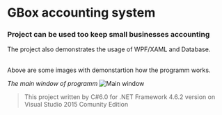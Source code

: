 ﻿# GBox accounting system
### Project can be used too keep small businesses accounting
The project also demonstrates the usage of WPF/XAML and Database.

<br/>
Above are some images with demonstartion how the programm works.
<br/>

*The main window of programm*
![Main window](https://github.com/harutyunyanhayk/PublicProjects/blob/master/SomeSmallAccounting/DemoPics/GBMain.JPG)



> This project written by C#6.0 for .NET Framework 4.6.2 version on Visual Studio 2015 Comunity Edition

